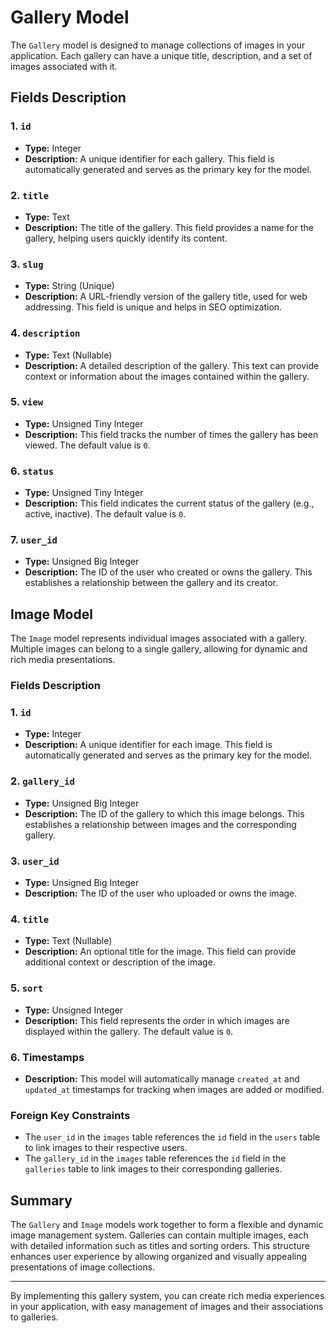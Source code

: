 # Gallery Model

The `Gallery` model is designed to manage collections of images in your application. Each gallery can have a unique title, description, and a set of images associated with it.

## Fields Description

### 1. `id`
- **Type:** Integer
- **Description:** A unique identifier for each gallery. This field is automatically generated and serves as the primary key for the model.

### 2. `title`
- **Type:** Text
- **Description:** The title of the gallery. This field provides a name for the gallery, helping users quickly identify its content.

### 3. `slug`
- **Type:** String (Unique)
- **Description:** A URL-friendly version of the gallery title, used for web addressing. This field is unique and helps in SEO optimization.

### 4. `description`
- **Type:** Text (Nullable)
- **Description:** A detailed description of the gallery. This text can provide context or information about the images contained within the gallery.

### 5. `view`
- **Type:** Unsigned Tiny Integer
- **Description:** This field tracks the number of times the gallery has been viewed. The default value is `0`.

### 6. `status`
- **Type:** Unsigned Tiny Integer
- **Description:** This field indicates the current status of the gallery (e.g., active, inactive). The default value is `0`.

### 7. `user_id`
- **Type:** Unsigned Big Integer
- **Description:** The ID of the user who created or owns the gallery. This establishes a relationship between the gallery and its creator.

## Image Model

The `Image` model represents individual images associated with a gallery. Multiple images can belong to a single gallery, allowing for dynamic and rich media presentations.

### Fields Description

### 1. `id`
- **Type:** Integer
- **Description:** A unique identifier for each image. This field is automatically generated and serves as the primary key for the model.

### 2. `gallery_id`
- **Type:** Unsigned Big Integer
- **Description:** The ID of the gallery to which this image belongs. This establishes a relationship between images and the corresponding gallery.

### 3. `user_id`
- **Type:** Unsigned Big Integer
- **Description:** The ID of the user who uploaded or owns the image.

### 4. `title`
- **Type:** Text (Nullable)
- **Description:** An optional title for the image. This field can provide additional context or description of the image.

### 5. `sort`
- **Type:** Unsigned Integer
- **Description:** This field represents the order in which images are displayed within the gallery. The default value is `0`.

### 6. Timestamps
- **Description:** This model will automatically manage `created_at` and `updated_at` timestamps for tracking when images are added or modified.

### Foreign Key Constraints
- The `user_id` in the `images` table references the `id` field in the `users` table to link images to their respective users.
- The `gallery_id` in the `images` table references the `id` field in the `galleries` table to link images to their corresponding galleries.

## Summary

The `Gallery` and `Image` models work together to form a flexible and dynamic image management system. Galleries can contain multiple images, each with detailed information such as titles and sorting orders. This structure enhances user experience by allowing organized and visually appealing presentations of image collections.

---
By implementing this gallery system, you can create rich media experiences in your application, with easy management of images and their associations to galleries.